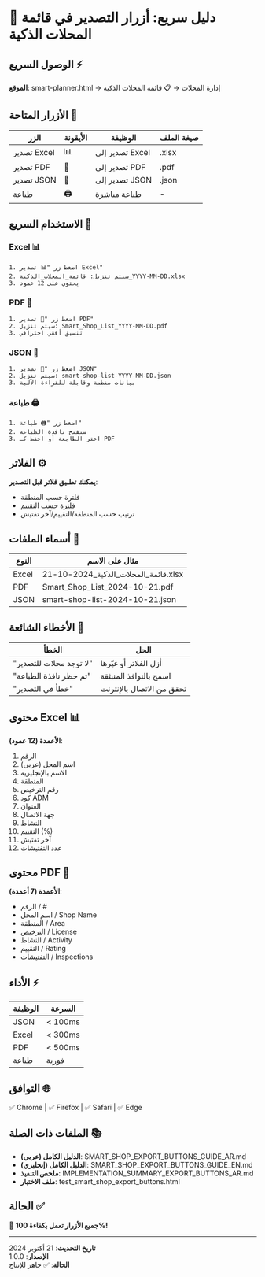 # 🚀 دليل سريع: أزرار التصدير في قائمة المحلات الذكية

## الوصول السريع ⚡

**الموقع**: smart-planner.html → إدارة المحلات → 📋 قائمة المحلات الذكية

## الأزرار المتاحة 🔘

| الزر | الأيقونة | الوظيفة | صيغة الملف |
|-----|---------|---------|------------|
| تصدير Excel | 📊 | تصدير إلى Excel | .xlsx |
| تصدير PDF | 📄 | تصدير إلى PDF | .pdf |
| تصدير JSON | 💾 | تصدير إلى JSON | .json |
| طباعة | 🖨️ | طباعة مباشرة | - |

## الاستخدام السريع 🎯

### Excel 📊
```
1. اضغط زر "📊 تصدير Excel"
2. سيتم تنزيل: قائمة_المحلات_الذكية_YYYY-MM-DD.xlsx
3. يحتوي على 12 عمود
```

### PDF 📄
```
1. اضغط زر "📄 تصدير PDF"
2. سيتم تنزيل: Smart_Shop_List_YYYY-MM-DD.pdf
3. تنسيق أفقي احترافي
```

### JSON 💾
```
1. اضغط زر "💾 تصدير JSON"
2. سيتم تنزيل: smart-shop-list-YYYY-MM-DD.json
3. بيانات منظمة وقابلة للقراءة الآلية
```

### طباعة 🖨️
```
1. اضغط زر "🖨️ طباعة"
2. ستفتح نافذة الطباعة
3. اختر الطابعة أو احفظ كـ PDF
```

## الفلاتر ⚙️

**يمكنك تطبيق فلاتر قبل التصدير**:
- فلترة حسب المنطقة
- فلترة حسب التقييم
- ترتيب حسب المنطقة/التقييم/آخر تفتيش

## أسماء الملفات 📁

| النوع | مثال على الاسم |
|------|----------------|
| Excel | قائمة_المحلات_الذكية_2024-10-21.xlsx |
| PDF | Smart_Shop_List_2024-10-21.pdf |
| JSON | smart-shop-list-2024-10-21.json |

## الأخطاء الشائعة 🔧

| الخطأ | الحل |
|------|------|
| "لا توجد محلات للتصدير" | أزل الفلاتر أو غيّرها |
| "تم حظر نافذة الطباعة" | اسمح بالنوافذ المنبثقة |
| "خطأ في التصدير" | تحقق من الاتصال بالإنترنت |

## محتوى Excel 📊

**الأعمدة (12 عمود)**:
1. الرقم
2. اسم المحل (عربي)
3. الاسم بالإنجليزية
4. المنطقة
5. رقم الترخيص
6. كود ADM
7. العنوان
8. جهة الاتصال
9. النشاط
10. التقييم (%)
11. آخر تفتيش
12. عدد التفتيشات

## محتوى PDF 📄

**الأعمدة (7 أعمدة)**:
- الرقم / #
- اسم المحل / Shop Name
- المنطقة / Area
- الترخيص / License
- النشاط / Activity
- التقييم / Rating
- التفتيشات / Inspections

## الأداء ⚡

| الوظيفة | السرعة |
|---------|--------|
| JSON | < 100ms |
| Excel | < 300ms |
| PDF | < 500ms |
| طباعة | فورية |

## التوافق 🌐

✅ Chrome | ✅ Firefox | ✅ Safari | ✅ Edge

## الملفات ذات الصلة 📚

- **الدليل الكامل (عربي)**: SMART_SHOP_EXPORT_BUTTONS_GUIDE_AR.md
- **الدليل الكامل (إنجليزي)**: SMART_SHOP_EXPORT_BUTTONS_GUIDE_EN.md
- **ملخص التنفيذ**: IMPLEMENTATION_SUMMARY_EXPORT_BUTTONS_AR.md
- **ملف الاختبار**: test_smart_shop_export_buttons.html

## الحالة ✅

🎉 **جميع الأزرار تعمل بكفاءة 100%!**

---

**تاريخ التحديث**: 21 أكتوبر 2024  
**الإصدار**: 1.0.0  
**الحالة**: ✅ جاهز للإنتاج
